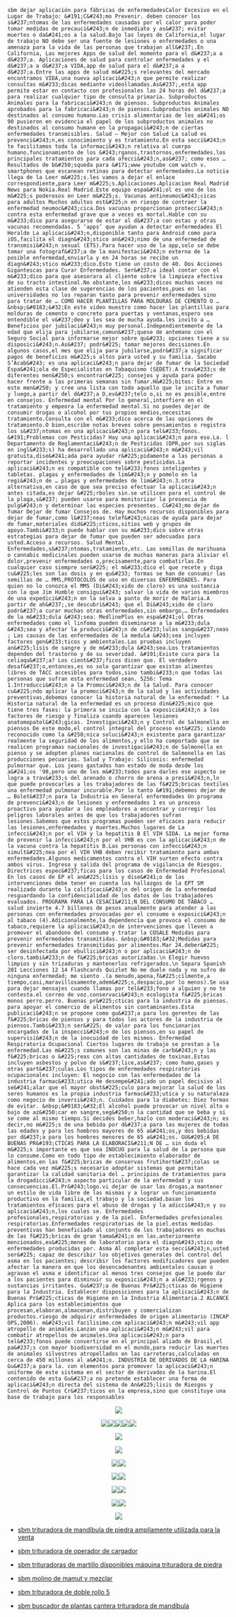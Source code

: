 
```
sbm dejar aplicación para fábricas de enfermedadesCalor Excesivo en el Lugar de Trabajo: &#191;C&#243;mo Prevenir. deben conocer los s&#237;ntomas de las enfermedades causadas por el calor para poder tomar medidas de precauci&#243;n de inmediato y as&#237; evitar muertes o da&#241;os a la salud.Bajo las leyes de California,el lugar de trabajo NO debe ser una fuente de lesiones o enfermedades o una amenaza para la vida de las personas que trabajan all&#237;.En California, Las mejores Apps de salud del momento para el d&#237;a a d&#237;a. Aplicaciones de salud para controlar enfermedades y el d&#237;a a d&#237;a VIDA,app de salud para el d&#237;a a d&#237;a.Entre las apps de salud m&#225;s relevantes del mercado encontramos VIDA,una nueva aplicaci&#243;n que permite realizar consultas m&#233;dicas mediante videollamadas.As&#237;,esta app permite estar en contacto con profesionales las 24 horas del d&#237;a para realizar cualquier tipo de consulta primaria. Subproductos Animales para la fabricaci&#243;n de piensos. Subproductos Animales aprobados para la fabricaci&#243;n de piensos.Subproductos animales NO destinados al consumo humano.Las crisis alimentarias de los a&#241;os 90 pusieron en evidencia el papel de los subproductos animales no destinados al consumo humano en la propagaci&#243;n de ciertas enfermedades transmisibles. Salud — Mejor con Salud La salud es prevenci&#243;n,es conocimiento y es tratamiento.En esta secci&#243;n te facilitamos toda la informaci&#243;n relativa al cuerpo humano,funcionamiento de los &#243;rganos,trastornos,enfermedades,los principales tratamientos para cada afecci&#243;n,as&#237; como esos … Resultados de b&#250;squeda para &#171;www youtube com watch v. smartphones que escanean retinas para detectar enfermedades.La noticia llega de la Leer m&#225;s.les vamos a dejar el enlace correspondiente,para Leer m&#225;s.Aplicaciones.Aplicacion Real Madrid News para Nokia.Real Madrid.Este equipo espa&#241;ol es uno de los m&#225;s poderosos en Leer m&#225;s. Vacunas antineumoc&#243;cicas para adultos Muchos adultos est&#225;n en riesgo de contraer la enfermedad neumoc&#243;cica.Dos vacunas proporcionan protecci&#243;n contra esta enfermedad grave que a veces es mortal.Hable con su m&#233;dico para asegurarse de estar al d&#237;a con estas y otras vacunas recomendadas. 5 ‘apps’ que ayudan a detectar enfermedades El Heraldo La aplicaci&#243;n,disponible tanto para Android como para iOS,facilita el diagn&#243;stico an&#243;nimo de una enfermedad de transmisi&#243;n sexual (ETS).Para hacer uso de la app,solo se debe tomar una fotograf&#237;a de la manifestaci&#243;n externa de la posible enfermedad,enviarla y en 24 horas se recibe un diagn&#243;stico m&#233;dico.Esto tiene un costo de 40. Dos Acciones Gigantescas para Curar Enfermedades. Ser&#237;a ideal contar con el m&#233;dico para que asesorara al cliente sobre la limpieza efectiva de su tracto intestinal.No obstante,los m&#233;dicos muchas veces no atienden esta clase de sugerencias de los pacientes,pues en las universidades no los reparan tanto para prevenir enfermedades sino para tratar de … COMO HACER PLANTILLAS PARA MOLDURAS DE CEMENTO O … &nbsp;&#0183;&#32;En este video muestro como hacer las plantillas para molduras de cemento o concreto para puertas y ventanas,espero sea entendible el v&#237;deo y les sea de mucha ayuda.les invito a … Beneficios por jubilaci&#243;n muy personal.Independientemente de la edad que elija para jubilarse,comun&#237;quese de antemano con el Seguro Social para informarse mejor sobre qu&#233; opciones tiene a su disposici&#243;n.As&#237; podr&#225; tomar mejores decisiones.En algunos casos,el mes que elija para jubilarse,podr&#237;a significar pagos de beneficios m&#225;s altos para usted y su familia. Sacabo S’Acab&#243; es una aplicaci&#243;n para dejar de fumar de la Sociedad Espa&#241;ola de Especialistas en Tabaquismo (SEDET).A trav&#233;s de diferentes men&#250;s encontrar&#225; consejos y ayuda para poder hacer frente a las primeras semanas sin fumar.H&#225;bitos: Entre en este men&#250; y cree una lista con todo aquello que le incita a fumar y luego,a partir del d&#237;a D,ev&#237;telo o,si no es posible,entre en consejos. Enfermedad mental Por lo general,interfiere en el tratamiento y empeora la enfermedad mental.Si no puedes dejar de consumir drogas o alcohol por tus propios medios,necesitas tratamiento.Consulta con el m&#233;dico acerca de las opciones de tratamiento.O bien,escribe notas breves sobre pensamientos o registra los s&#237;ntomas en una aplicaci&#243;n para tel&#233;fonos. &#191;Problemas con Pesticidas? Hay una aplicaci&#243;n para eso.La. l Departamento de Reglamentaci&#243;n de Pesticidas (DPR,por sus siglas en ingl&#233;s) ha desarrollado una aplicaci&#243;n m&#243;vil gratuita,dise&#241;ada para ayudar r&#225;pidamente a las personas a reportar incidentes y preocupaciones sobre pesticidas.La aplicaci&#243;n es compatible con tel&#233;fonos inteligentes y tabletas. plagas y enfermedades de lim&#243;n y pomelo en la regi&#243;n de … plagas y enfermedades de lim&#243;n.3.otra alternativa,en caso de que sea preciso efectuar la aplicaci&#243;n antes citada,es dejar &#225;rboles sin.se utilicen para el control de la plaga,s&#237; pueden usarse para monitorizar la presencia de pulg&#243;n y determinar las especies presentes. C&#243;mo dejar de fumar Dejar de fumar Consejos de. Hay muchos recursos disponibles para dejar de fumar,como l&#237;neas telef&#243;nicas de ayuda para dejar de fumar,materiales did&#225;cticos,sitios web y grupos de apoyo.Tambi&#233;n puede hablar con su m&#233;dico sobre otras estrategias para dejar de fumar que pueden ser adecuadas para usted.Acceso a recursos. Salud Mental Enfermedades,s&#237;ntomas,tratamiento,etc. Las semillas de marihuana o cannabis medicinales pueden usarse de muchas maneras para aliviar el dolor,prevenir enfermedades o,precisamente,para combatirlas.En cualquier caso siempre ser&#225; el m&#233;dico el que recete y diga cu&#225;les son las dosis y en qu&#233; formas se han de consumir las semillas de … MMS,PROTOCOLOS de uso en diversas ENFERMEDADES. Para quien no lo conozca el MMS (Di&#243;xido de cloro) es una sustancia con la que Jim Humble consigui&#243; salvar la vida de varios miembros de una expedici&#243;n en la selva a punto de morir de Malaria.A partir de ah&#237;,se descubri&#243; que el Di&#243;xido de cloro podr&#237;a curar muchas otras enfermedades,sin embargo,… Enfermedades de la m&#233;dula &#243;sea: MedlinePlus en espa&#241;ol Otras enfermedades como el linfoma pueden diseminarse a la m&#233;dula &#243;sea y afectar la producci&#243;n de c&#233;lulas sangu&#237;neas ; Las causas de las enfermedades de la medula &#243;sea incluyen factores gen&#233;ticos y ambientales.Las pruebas incluyen an&#225;lisis de sangre y de m&#233;dula &#243;sea.Los tratamientos dependen del trastorno y de su severidad. &#191;Existe cura para la celiaqu&#237;a? Los cient&#237;ficos dicen que. El verdadero desaf&#237;o,entonces,es no solo garantizar que existan alimentos libres de TACC accesibles para todos,sino tambi&#233;n que todas las personas que sufran esta enfermedad sean. 5256: Tema 1.Introducci&#243;n a la Promoci&#243;n de la Salud. Para conocer cu&#225;ndo aplicar la promoci&#243;n de la salud y las actividades preventivas,debemos conocer la historia natural de la enfermedad: * La Historia natural de la enfermedad es un proceso din&#225;mico que tiene tres fases: la primera se inicia con la exposici&#243;n a los factores de riesgo y finaliza cuando aparecen lesiones anatomopatol&#243;gicas. Investigaci&#243;n y Control de Salmonella en piensos De este modo,el control integral del proceso est&#225; siendo reconocido como la &#250;nica soluci&#243;n existente para garantizar realmente la seguridad de los alimentos,y ello ha comportado que se realicen programas nacionales de investigaci&#243;n de Salmonella en pienso y se adopten planes nacionales de control de Salmonella en las producciones pecuarias. Salud y Trabajo: Silicosis: enfermedad pulmornar que. Los jeans gastados han estado de moda desde los a&#241;os '90,pero uno de los m&#233;todos para darles ese aspecto se logra a trav&#233;s del arenado o chorro de arena a presi&#243;n,lo que puede provocarles a los trabajadores de las f&#225;bricas textiles una enfermedad pulmonar incurable.Por lo tanto &#191;debemos dejar de … Bolet&#237;n para la Industria en General enfermedades Un programa de prevenci&#243;n de lesiones y enfermedades 1 es un proceso proactivo para ayudar a los empleadores a encontrar y corregir los peligros laborales antes de que los trabajadores sufran lesiones.Sabemos que estos programas pueden ser eficaces para reducir las lesiones,enfermedades y muertes.Muchos lugares de La infecci&#243;n por el VIH y la hepatitis B El VIH SIDA. La mejor forma de prevenir la infecci&#243;n por el VHB es con la aplicaci&#243;n de la vacuna contra la hepatitis B.Las personas con infecci&#243;n simult&#225;nea por el VIH VHB deben recibir tratamiento para ambas enfermedades.Algunos medicamentos contra el VIH surten efecto contra ambos virus. Ingreso y salida del programa de vigilancia de Riesgos. Directrices espec&#237;ficas para los casos de Enfermedad Profesional En los casos de EP el an&#225;lisis y dise&#241;o de las intervenciones debe tener en cuenta los hallazgos de la EPT SM realizado durante la calificaci&#243;n del origen de la enfermedad resguardando la confidencialidad de los datos de los trabajadores evaluados. PROGRAMA PARA LA CESACI&#211;N DEL CONSUMO DE TABACO … salud invierte 4.7 billones de pesos anualmente para atender a las personas con enfermedades provocadas por el consumo o exposici&#243;n al tabaco (4).Adicionalmente,la dependencia que provoca el consumo de tabaco,requiere la aplicaci&#243;n de intervenciones que lleven a promover el abandono del consumo y tratar la COSALE Medidas para prevenir enfermedades transmitidas. &nbsp;&#0183;&#32;Medidas para prevenir enfermedades transmitidas por alimentos.Mar 24.deber&#225; ser desinfectada por ebullici&#243;n o por aplicaci&#243;n de cloro.tambi&#233;n de f&#225;bricas autorizadas.\n Elegir huevos limpios y sin trizaduras y mantenerlos refrigerados.\n Separa Spanish 201 Lecciones 12 14 Flashcards Quizlet No me duele nada y no sufro de ninguna enfermedad; me siento .(a menudo,apena,f&#225;cilmente,a tiempo,casi,maravillosamente,adem&#225;s,despacio,por lo menos).Se usa para dejar mensajes cuando llamas por tel&#233;fono a alguien y no te contesta.el correo de voz.conservaci&#243;n ecologista f&#225;bricas monos perro.perro. Buenas pr&#225;cticas para la industria de piensos. para apoyar el comercio de alimentos sin contaminantes.Esta publicaci&#243;n se propone como gu&#237;a para los gerentes de las f&#225;bricas de piensos y para todos los actores de la industria de piensos.Tambi&#233;n ser&#225; de valor para los funcionarios encargados de la inspecci&#243;n de los piensos,en su papel de supervisi&#243;n de la inocuidad de los mismos. Enfermedad Respiratoria Ocupacional Ciertos lugares de trabajo se prestan a la enfermedad.Las m&#225;s comunes son las minas de carb&#243;n y las f&#225;bricas o &#225;reas con altas cantidades de toxinas.Estas incluyen asbestos y polvo de s&#237;lice,as&#237; como humo,gases y otras part&#237;culas.Los tipos de enfermedades respiratorias ocupacionales incluyen: El negocio con las enfermedades de la industria farmac&#233;utica He desempe&#241;ado un papel decisivo al se&#241;alar que el mayor obst&#225;culo para mejorar la salud de los seres humanos es la propia industria farmac&#233;utica y su naturaleza como negocio de inversi&#243;n. Cuidados para la diabetes: Diez formas de evitar. &nbsp;&#0183;&#32;El alcohol puede provocar un nivel alto o bajo de az&#250;car en sangre,seg&#250;n la cantidad que se beba y si se come al mismo tiempo.Si decides beber,hazlo con moderaci&#243;n; es decir,no m&#225;s de una bebida por d&#237;a para las mujeres de todas las edades y para los hombres mayores de 65 a&#241;os,y dos bebidas por d&#237;a para los hombres menores de 65 a&#241;os. GU&#205;A DE BUENAS PR&#193;CTICAS PARA LA ELABORACI&#211;N DE … sin duda el m&#225;s importante es que sea INOCUO para la salud de la persona que lo consume.Como en todo tipo de establecimiento elaborador de alimentos,en las f&#225;bricas de conservas frutihort&#237;colas se hace cada vez m&#225;s necesario adoptar sistemas que permitan garantizar la calidad sanitaria del … principios de tratamientos para la drogadicci&#243;n aspecto particular de la enfermedad y sus consecuencias.El.Pr&#243;logo.vi dejar de usar las drogas,a mantener un estilo de vida libre de las mismas y a lograr un funcionamiento productivo en la familia,el trabajo y la sociedad.basan los tratamientos eficaces para el abuso de drogas y la adicci&#243;n y su aplicaci&#243;n,los cuales se. Enfermedades profesionales,respiratorias y de la piel. Enfermedades profesionales respiratorias.Enfermedades respiratorias de la piel.estas medidas preventivas han beneficiado al conjunto de los trabajadores en muchas de las f&#225;bricas de gran tama&#241;o en las.anteriormente mencionados,ex&#225;menes de laboratorio para el diagn&#243;stico de enfermedades producidas por. Asma Al completar esta secci&#243;n,usted ser&#225; capaz de describir los objetivos generales del control del asma en los pacientes; describir los factores modificadores que pueden afectar la manera en que los desencadenantes ambientales causan o agravan el asma e identificar al menos tres consejos que le puede dar a los pacientes para disminuir su exposici&#243;n a al&#233;rgenos y sustancias irritantes. Gu&#237;a de Buenas Pr&#225;cticas de Higiene para la Industria. Establecer disposiciones para la aplicaci&#243;n de Buenas Pr&#225;cticas de Higiene en la Industria Alimentaria.2 ALCANCE Aplica para los establecimientos que procesan,elaboran,almacenan,distribuyen y comercializan productos.riesgo de adquirir enfermedades de origen alimentario (INCAP OPS,2006). m&#243;vil facilisimo.com aplicaci&#243;n m&#243;vil app atropello de animales.Lanzan una aplicaci&#243;n m&#243;vil para combatir atropellos de animales.Una aplicaci&#243;n para tel&#233;fonos puede convertirse en el principal aliado de Brasil,el pa&#237;s con mayor biodiversidad en el mundo,para reducir las muertes de animales silvestres atropellados en las carreteras,calculadas en cerca de 450 millones al a&#241;o. INDUSTRIA DE DERIVADOS DE LA HARINA Gu&#237;a para la. con elementos para promover la aplicaci&#243;n uniforme de este sistema en el sector de derivados de la harina.El contenido de esta Gu&#237;a no pretende establecer una forma de aplicaci&#243;n directa del sistema de An&#225;lisis de Riesgos y Control de Puntos Cr&#237;ticos en la empresa,sino que constituye una base de trabajo para los responsables 
```

<div align="center">

<a href="https://es-crusher.shibang-china.com/github&k=sbm+dejar+aplicaci%C3%B3n+para+f%C3%A1bricas+de+enfermedades"><img src="https://static.shibang-china.com/es/crusher/logo.jpg"></a>

<a href="https://es-crusher.shibang-china.com/github&k=sbm+dejar+aplicaci%C3%B3n+para+f%C3%A1bricas+de+enfermedades"><img src="https://static.shibang-china.com/es/crusher/index.jpg"></a><a href="https://es-crusher.shibang-china.com/material.htmlgithub&k=sbm+dejar+aplicaci%C3%B3n+para+f%C3%A1bricas+de+enfermedades"><img src="https://static.shibang-china.com/es/crusher/material.jpg"></a><a href="https://es-crusher.shibang-china.com/application.htmlgithub&k=sbm+dejar+aplicaci%C3%B3n+para+f%C3%A1bricas+de+enfermedades"><img src="https://static.shibang-china.com/es/crusher/application.jpg"></a><a href="https://es-crusher.shibang-china.com/aboutus.htmlgithub&k=sbm+dejar+aplicaci%C3%B3n+para+f%C3%A1bricas+de+enfermedades"><img src="https://static.shibang-china.com/es/crusher/aboutus.jpg"></a><a href="https://es-crusher.shibang-china.com/contact.htmlgithub&k=sbm+dejar+aplicaci%C3%B3n+para+f%C3%A1bricas+de+enfermedades"><img src="https://static.shibang-china.com/es/crusher/contact.jpg"></a>

<a href="https://es-crusher.shibang-china.com/github&k=sbm+dejar+aplicaci%C3%B3n+para+f%C3%A1bricas+de+enfermedades"><img src="https://static.shibang-china.com/es/crusher/banner.jpg"></a>

<a href="https://swt.shibang-china.com/github&k=sbm+dejar+aplicaci%C3%B3n+para+f%C3%A1bricas+de+enfermedades"><img src="https://static.shibang-china.com/es/crusher/text.jpg"></a>

<a href="https://swt.shibang-china.com/github&k=sbm+dejar+aplicaci%C3%B3n+para+f%C3%A1bricas+de+enfermedades"><img src="https://static.shibang-china.com/es/crusher/chat.jpg"></a><a href="https://es-crusher.shibang-china.com/contact.htmlgithub&k=sbm+dejar+aplicaci%C3%B3n+para+f%C3%A1bricas+de+enfermedades"><img src="https://static.shibang-china.com/es/crusher/message.jpg"></a>

<a href="https://es-crusher.shibang-china.com/products/pe.htmlgithub&k=sbm+dejar+aplicaci%C3%B3n+para+f%C3%A1bricas+de+enfermedades"><img src="https://static.shibang-china.com/es/crusher/pe.jpg"></a><a href="https://es-crusher.shibang-china.com/products/pf.htmlgithub&k=sbm+dejar+aplicaci%C3%B3n+para+f%C3%A1bricas+de+enfermedades"><img src="https://static.shibang-china.com/es/crusher/pf.jpg"></a>

<a href="https://es-crusher.shibang-china.com/products/hpt.htmlgithub&k=sbm+dejar+aplicaci%C3%B3n+para+f%C3%A1bricas+de+enfermedades"><img src="https://static.shibang-china.com/es/crusher/hpt.jpg"></a><a href="https://es-crusher.shibang-china.com/products/vsi.htmlgithub&k=sbm+dejar+aplicaci%C3%B3n+para+f%C3%A1bricas+de+enfermedades"><img src="https://static.shibang-china.com/es/crusher/vsi.jpg"></a>

<a href="https://es-crusher.shibang-china.com/products/klv.htmlgithub&k=sbm+dejar+aplicaci%C3%B3n+para+f%C3%A1bricas+de+enfermedades"><img src="https://static.shibang-china.com/es/crusher/klv.jpg"></a><a href="https://es-crusher.shibang-china.com/products/portable.htmlgithub&k=sbm+dejar+aplicaci%C3%B3n+para+f%C3%A1bricas+de+enfermedades"><img src="https://static.shibang-china.com/es/crusher/portable.jpg"></a>

<a href="https://swt.shibang-china.com/github&k=sbm+dejar+aplicaci%C3%B3n+para+f%C3%A1bricas+de+enfermedades"><img src="https://static.shibang-china.com/es/crusher/case.jpg"></a>

</div>


* [sbm trituradora de mandíbula de piedra ampliamente utilizada para la venta](sbm%20trituradora%20de%20mand%C3%ADbula%20de%20piedra%20ampliamente%20utilizada%20para%20la%20venta.md)

* [sbm trituradora de operador de cargador](sbm%20trituradora%20de%20operador%20de%20cargador.md)

* [sbm trituradoras de martillo disponibles máquina trituradora de piedra](sbm%20trituradoras%20de%20martillo%20disponibles%20m%C3%A1quina%20trituradora%20de%20piedra.md)

* [sbm molino de mamut y mezclar](sbm%20molino%20de%20mamut%20y%20mezclar.md)

* [sbm trituradora de doble rollo 5](sbm%20trituradora%20de%20doble%20rollo%205.md)

* [sbm buscador de plantas cantera trituradora de mandíbula](sbm%20buscador%20de%20plantas%20cantera%20trituradora%20de%20mand%C3%ADbula.md)